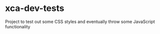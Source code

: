 # xca-dev-tests
Project to test out some CSS styles and eventually throw some JavaScript functionality
